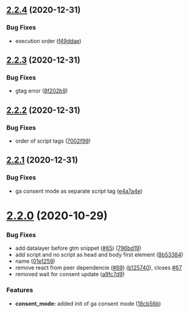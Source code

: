 ## [2.2.4](https://github.com/alinemorelli/react-gtm/compare/v2.2.3...v2.2.4) (2020-12-31)


### Bug Fixes

* execution order ([f49ddae](https://github.com/alinemorelli/react-gtm/commit/f49ddaef296acfb4fb02e9bd380f9b973b63cf35))



## [2.2.3](https://github.com/alinemorelli/react-gtm/compare/v2.2.2...v2.2.3) (2020-12-31)


### Bug Fixes

* gtag error ([8f202b9](https://github.com/alinemorelli/react-gtm/commit/8f202b930fabf35497b8d76c78d20fd5f4665586))



## [2.2.2](https://github.com/alinemorelli/react-gtm/compare/v2.2.1...v2.2.2) (2020-12-31)


### Bug Fixes

* order of script tags ([7002f99](https://github.com/alinemorelli/react-gtm/commit/7002f99692689782a7eee90202829e207ce13516))



## [2.2.1](https://github.com/alinemorelli/react-gtm/compare/v2.2.0...v2.2.1) (2020-12-31)


### Bug Fixes

* ga consent mode as separate script tag ([e4a7a4e](https://github.com/alinemorelli/react-gtm/commit/e4a7a4e6fd9cc698d42db114b2ee4550d1d72401))



# [2.2.0](https://github.com/alinemorelli/react-gtm/compare/v2.0.0...v2.2.0) (2020-10-29)


### Bug Fixes

* add datalayer before gtm snippet ([#65](https://github.com/alinemorelli/react-gtm/issues/65)) ([796bd19](https://github.com/alinemorelli/react-gtm/commit/796bd199384de2a7eca36766ba16219fe1bb892b))
* add script and no script as head and body first element ([8b53384](https://github.com/alinemorelli/react-gtm/commit/8b53384354dbb3c805149fc864e48d24c9ebc01e))
* name ([01e1259](https://github.com/alinemorelli/react-gtm/commit/01e1259878d63d979337e76b4f78b9a4a503f6a9))
* remove react from peer dependencie ([#69](https://github.com/alinemorelli/react-gtm/issues/69)) ([b125740](https://github.com/alinemorelli/react-gtm/commit/b1257405a82e900c174032a773a8ba70a8628081)), closes [#67](https://github.com/alinemorelli/react-gtm/issues/67)
* removed wait for consent update ([a9fc7d9](https://github.com/alinemorelli/react-gtm/commit/a9fc7d9f43fbcfa320bfd67919f14a679f9c0935))


### Features

* **consent_mode:** added init of ga consent mode ([18cb56b](https://github.com/alinemorelli/react-gtm/commit/18cb56bf71aa719f95f1cbfd7a3cf9b35ccd6389))



